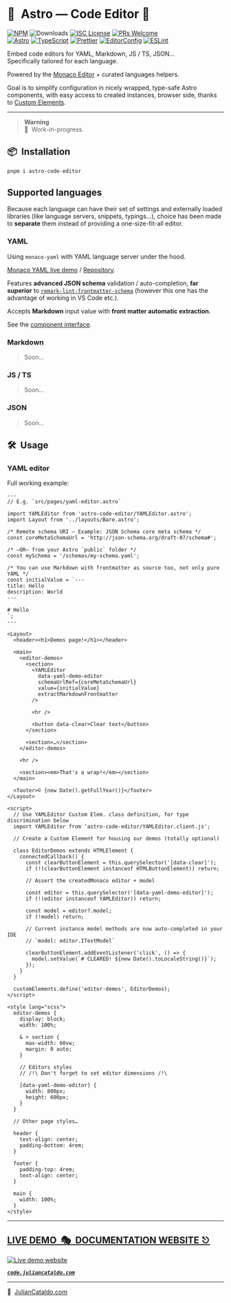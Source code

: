 # 🚀  Astro — Code Editor 📝

[![NPM](https://img.shields.io/npm/v/astro-code-editor)](https://www.npmjs.com/package/astro-code-editor)
![Downloads](https://img.shields.io/npm/dt/astro-code-editor.svg)
[![ISC License](https://img.shields.io/npm/l/astro-code-editor)](https://github.com/JulianCataldo/web-garden/blob/develop/LICENSE)
[![PRs Welcome](https://img.shields.io/badge/PRs-welcome-brightgreen.svg)](https://makeapullrequest.com)  
[![Astro](https://img.shields.io/badge/Astro-333333.svg?logo=astro)](https://astro.build)
[![TypeScript](https://img.shields.io/badge/TypeScript-333333.svg?logo=typescript)](http://www.typescriptlang.org/)
[![Prettier](https://img.shields.io/badge/Prettier-333333.svg?logo=prettier)](https://prettier.io)
[![EditorConfig](https://img.shields.io/badge/EditorConfig-333333.svg?logo=editorconfig)](https://editorconfig.org)
[![ESLint](https://img.shields.io/badge/ESLint-3A33D1?logo=eslint)](https://eslint.org)

Embed code editors for YAML, Markdown, JS / TS, JSON…  
Specifically tailored for each language.

Powered by the [Monaco Editor](https://microsoft.github.io/monaco-editor/) + curated languages helpers.

Goal is to simplify configuration in nicely wrapped, type-safe Astro components, with easy access to created instances, browser side, thanks to [Custom Elements](https://developer.mozilla.org/en-US/docs/Web/Web_Components/Using_custom_elements).

---

> **Warning**  
> 🚧  Work-in-progress.

## 📦  Installation

```sh
pnpm i astro-code-editor
```

## Supported languages

Because each language can have their set of settings and externally loaded libraries (like language servers, snippets, typings…), choice has been made to **separate** them instead of providing a one-size-fit-all editor.

### YAML

Using `monaco-yaml` with YAML language server under the hood.

[Monaco YAML live demo](https://monaco-yaml.js.org/) / [Repository](https://github.com/remcohaszing/monaco-yaml).

Features **advanced JSON schema** validation / auto-completion, **far superior** to [`remark-lint-frontmatter-schema`](https://github.com/JulianCataldo/remark-lint-frontmatter-schema) (however this one has the advantage of working in VS Code etc.).

Accepts **Markdown** input value with **front matter automatic extraction**.

See the [component interface](./YAMLEditor.Props.ts).

### Markdown

> Soon…

### JS / TS

> Soon…

### JSON

> Soon…

## 🛠  Usage

### YAML editor

Full working example:

```astro
---
// E.g. `src/pages/yaml-editor.astro`

import YAMLEditor from 'astro-code-editor/YAMLEditor.astro';
import Layout from '../layouts/Bare.astro';

/* Remote schema URI — Example: JSON Schema core meta schema */
const coreMetaSchemaUrl = 'http://json-schema.org/draft-07/schema#';

/* —OR— from your Astro `public` folder */
const mySchema = '/schemas/my-schema.yaml';

/* You can use Markdown with frontmatter as source too, not only pure YAML */
const initialValue = `---
title: Hello
description: World
---

# Hello
`;
---

<Layout>
  <header><h1>Demos page!</h1></header>

  <main>
    <editor-demos>
      <section>
        <YAMLEditor
          data-yaml-demo-editor
          schemaUrlRef={coreMetaSchemaUrl}
          value={initialValue}
          extractMarkdownFrontmatter
        />

        <hr />

        <button data-clear>Clear text</button>
      </section>

      <section>…</section>
    </editor-demos>

    <hr />

    <section><em>That's a wrap!</em></section>
  </main>

  <footer>© {new Date().getFullYear()}</footer>
</Layout>
```

```astro
<script>
  // Use YAMLEditor Custom Elem. class definition, for type discrimination below
  import YAMLEditor from 'astro-code-editor/YAMLEditor.client.js';

  // Create a Custom Element for housing our demos (totally optional)

  class EditorDemos extends HTMLElement {
    connectedCallback() {
      const clearButtonElement = this.querySelector('[data-clear]');
      if (!(clearButtonElement instanceof HTMLButtonElement)) return;

      // Assert the createdMonaco editor + model

      const editor = this.querySelector('[data-yaml-demo-editor]');
      if (!(editor instanceof YAMLEditor)) return;

      const model = editor?.model;
      if (!model) return;

      // Current instance model methods are now auto-completed in your IDE
      // `model: editor.ITextModel`

      clearButtonElement.addEventListener('click', () => {
        model.setValue(`# CLEARED! ${new Date().toLocaleString()}`);
      });
    }
  }

  customElements.define('editor-demos', EditorDemos);
</script>
```

```astro
<style lang="scss">
  editor-demos {
    display: block;
    width: 100%;

    & > section {
      max-width: 60vw;
      margin: 0 auto;
    }

    // Editors styles
    // /!\ Don't forget to set editor dimensions /!\

    [data-yaml-demo-editor] {
      width: 800px;
      height: 600px;
    }
  }

  // Other page styles…

  header {
    text-align: center;
    padding-bottom: 4rem;
  }

  footer {
    padding-top: 4rem;
    text-align: center;
  }

  main {
    width: 100%;
  }
</style>
```

<!-- TODO: Peer deps. for optional LSP etc. -->

<div class="git-footer">

---

## [LIVE DEMO  🎭  DOCUMENTATION WEBSITE ⎋](https://code.juliancataldo.com/)

[![Live demo website](https://code.juliancataldo.com/poster.png)](https://code.juliancataldo.com)

**_[`code.juliancataldo.com`](https://code.juliancataldo.com/)_**

---

🔗  [JulianCataldo.com](https://www.juliancataldo.com/)

</div>

